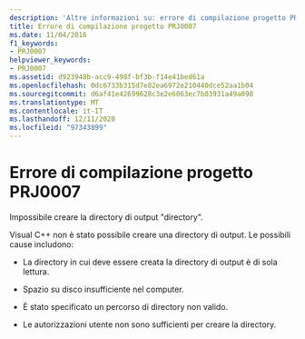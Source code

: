 ```yaml
---
description: 'Altre informazioni su: errore di compilazione progetto PRJ0007'
title: Errore di compilazione progetto PRJ0007
ms.date: 11/04/2016
f1_keywords:
- PRJ0007
helpviewer_keywords:
- PRJ0007
ms.assetid: d923948b-acc9-498f-bf3b-f14e41bed61a
ms.openlocfilehash: 0dc6733b315d7e82ea6972e210440dce52aa1b04
ms.sourcegitcommit: d6af41e42699628c3e2e6063ec7b03931a49a098
ms.translationtype: MT
ms.contentlocale: it-IT
ms.lasthandoff: 12/11/2020
ms.locfileid: "97343899"
---
```

# <a name="project-build-error-prj0007"></a>Errore di compilazione progetto PRJ0007

Impossibile creare la directory di output "directory". 

Visual C++ non è stato possibile creare una directory di output. Le possibili cause includono:

- La directory in cui deve essere creata la directory di output è di sola lettura.

- Spazio su disco insufficiente nel computer.

- È stato specificato un percorso di directory non valido.

- Le autorizzazioni utente non sono sufficienti per creare la directory.
